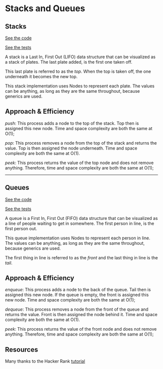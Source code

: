 # Stacks and Queues

## Stacks
[See the code](src/main/java/stacksandqueues/Stack.java)

[See the tests](src/main/java/stacksandqueues/StackTest.java)

A stack is a Last In, First Out (LIFO) data structure that can be visualized as a stack of plates. The last plate added, is the first one taken off.

This last plate is referred to as the _top_.  When the top is taken off, the one underneath it becomes the new top.

This stack implementation uses Nodes to represent each plate.  The values can be anything, as long as they are the same throughout, because generics are used.

## Approach & Efficiency
_push_: This process adds a node to the top of the stack.  Top then is assigned this new node. Time and space complexity are both the same at O(1);

_pop_: This process removes a node from the top of the stack and returns the value.  Top is then assigned the node underneath.  Time and space complexity are both the same at O(1).

_peek_: This process returns the value of the top node and does not remove anything.  Therefore, time and space complexity are both the same at O(1);

---
## Queues
[See the code](src/main/java/stacksandqueues/Queue.java)

[See the tests](src/main/java/stacksandqueues/QueueTest.java)

A queue is a First In, First Out (FIFO) data structure that can be visualized as a line of people waiting to get in somewhere. The first person in line, is the first person out.

This queue implementation uses Nodes to represent each person in line.  The values can be anything, as long as they are the same throughout, because generics are used.

The first thing in line is referred to as the _front_ and the last thing in line is the _tail_.

## Approach & Efficiency
_enqueue_: This process adds a node to the back of the queue.  Tail then is assigned this new node. If the queue is empty, the front is assigned this new node.  Time and space complexity are both the same at O(1);

_dequeue_: This process removes a node from the front of the queue and returns the value.  Front is then assigned the node behind it.  Time and space complexity are both the same at O(1).

_peek_: This process returns the value of the front node and does not remove anything.  Therefore, time and space complexity are both the same at O(1);

## Resources
Many thanks to the Hacker Rank [tutorial](https://www.youtube.com/watch?v=wjI1WNcIntg)
